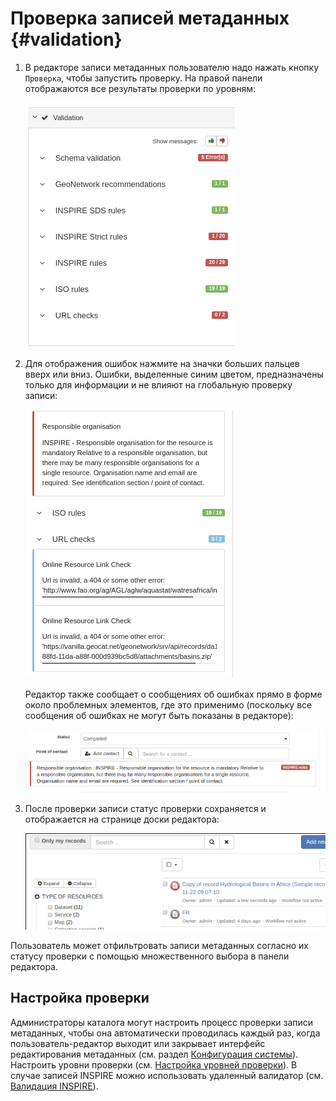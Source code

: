 # Проверка записей метаданных {#validation}

1.  В редакторе записи метаданных пользователю надо нажать кнопку `Проверка`, чтобы запустить проверку. На правой панели отображаются все результаты проверки по уровням:

    ![](img/validation.png)

2.  Для отображения ошибок нажмите на значки больших пальцев вверх или вниз. Ошибки, выделенные синим цветом, предназначены только для информации и не влияют на глобальную проверку записи:

    ![](img/validation-details.png)

    Редактор также сообщает о сообщениях об ошибках прямо в форме около проблемных элементов, где это применимо (поскольку все сообщения об ошибках не могут быть показаны в редакторе):

    ![](img/validation-inline.png)

3.  После проверки записи статус проверки сохраняется и отображается на странице доски редактора:

    ![](img/validation-status.png)

Пользователь может отфильтровать записи метаданных согласно их статусу проверки с помощью множественного выбора в панели редактора.

## Настройка проверки

Администраторы каталога могут настроить процесс проверки записи метаданных, чтобы она автоматически проводилась каждый раз, когда пользователь-редактор выходит или закрывает интерфейс редактирования метаданных (см. раздел [Конфигурация системы](../../administrator-guide/configuring-the-catalog/system-configuration.md)). Настроить уровни проверки (см. [Настройка уровней проверки](../../administrator-guide/managing-metadata-standards/configure-validation.md)). В случае записей INSPIRE можно использовать удаленный валидатор (см. [Валидация INSPIRE](../../administrator-guide/configuring-the-catalog/inspire-configuration.md#inspire-validation)).